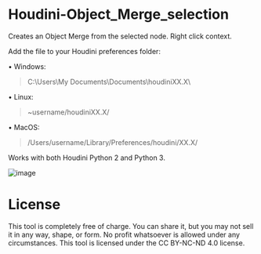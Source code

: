 # Houdini-Object_Merge_selection
Creates an Object Merge from the selected node. Right click context.

Add the file to your Houdini preferences folder:

• Windows:
>C:\Users\My Documents\Documents\houdiniXX.X\

• Linux:
>~username/houdiniXX.X/

• MacOS:
>/Users/username/Library/Preferences/houdini/XX.X/

Works with both Houdini Python 2 and Python 3.

![image](https://user-images.githubusercontent.com/81519814/165655078-c5f99795-55ef-4bcc-bb44-d8d31e4a18af.png)

# License
This tool is completely free of charge. You can share it, but you may not sell it in any way, shape, or form. No profit whatsoever is allowed under any circumstances.
This tool is licensed under the CC BY-NC-ND 4.0 license.
